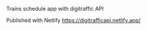 Trains schedule app with digitraffic API

Published with Netlify https://digitrafficapi.netlify.app/ 
